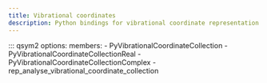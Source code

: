 ```yaml
---
title: Vibrational coordinates
description: Python bindings for vibrational coordinate representation analysis in QSym²
---
```


::: qsym2
    options:
      members:
        - PyVibrationalCoordinateCollection
        - PyVibrationalCoordinateCollectionReal
        - PyVibrationalCoordinateCollectionComplex
        - rep_analyse_vibrational_coordinate_collection
